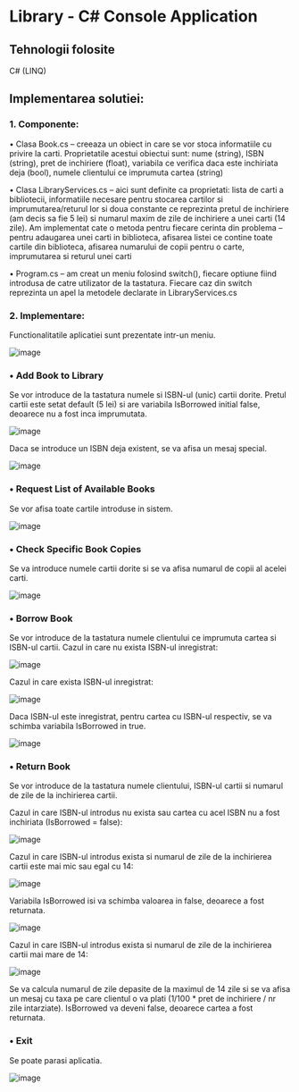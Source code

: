 # Library - C# Console Application

## Tehnologii folosite
C# (LINQ)

## Implementarea solutiei:

### 1.	Componente:

•	Clasa Book.cs – creeaza un obiect in care se vor stoca informatiile cu privire la carti. Proprietatile acestui obiectui sunt: nume (string), ISBN (string), pret de inchiriere (float), variabila ce verifica daca este inchiriata deja (bool), numele clientului ce imprumuta cartea (string)

•	Clasa LibraryServices.cs – aici sunt definite ca proprietati: lista de carti a bibliotecii, informatiile necesare pentru stocarea cartilor si imprumutarea/returul lor si doua constante ce reprezinta pretul de inchiriere (am decis sa fie 5 lei) si numarul maxim de zile de inchiriere a unei carti (14 zile). Am implementat cate o metoda pentru fiecare cerinta din problema – pentru adaugarea unei carti in biblioteca, afisarea listei ce contine toate cartile din biblioteca, afisarea numarului de copii pentru o carte, imprumutarea si returul unei carti

•	Program.cs – am creat un meniu folosind switch(), fiecare optiune fiind introdusa de catre utilizator de la tastatura. Fiecare caz din switch reprezinta un apel la metodele declarate in LibraryServices.cs


### 2.	Implementare:

Functionalitatile aplicatiei sunt prezentate intr-un meniu.

![image](https://github.com/lilisor02/Library/assets/72099239/2fe3db33-9812-4ce6-95ad-58ccae1efe7f)

###	• Add Book to Library

Se vor introduce de la tastatura numele si ISBN-ul (unic) cartii dorite. Pretul cartii este setat default (5 lei) si are variabila IsBorrowed initial false, deoarece nu a fost inca imprumutata.

![image](https://github.com/lilisor02/Library/assets/72099239/b1187656-1da6-44f6-b74c-ab05856e26b3)

Daca se introduce un ISBN deja existent, se va afisa un mesaj special.

![image](https://github.com/lilisor02/Library/assets/72099239/a3b3339f-e5ef-42c8-b680-1c546d31fe70)

###	•	Request List of Available Books

Se vor afisa toate cartile introduse in sistem.

![image](https://github.com/lilisor02/Library/assets/72099239/969f562a-9a3b-4d18-bd97-3bd6831c16e4)

###	•	Check Specific Book Copies

Se va introduce numele cartii dorite si se va afisa numarul de copii al acelei carti.

![image](https://github.com/lilisor02/Library/assets/72099239/80b5008c-65ac-4fae-9c8e-62bcc09d0d4e)

###	•	Borrow Book

Se vor introduce de la tastatura numele clientului ce imprumuta cartea si ISBN-ul cartii. 
Cazul in care nu exista ISBN-ul inregistrat:

![image](https://github.com/lilisor02/Library/assets/72099239/a1d5d1a1-6c94-4bd6-9670-c5fa482ff782)

Cazul in care exista ISBN-ul inregistrat:

![image](https://github.com/lilisor02/Library/assets/72099239/1296d02e-bafb-459b-8380-68e8cb2a4e3a)

Daca ISBN-ul este inregistrat, pentru cartea cu ISBN-ul respectiv, se va schimba variabila IsBorrowed in true.

![image](https://github.com/lilisor02/Library/assets/72099239/43895b29-ad57-4f12-bbda-99ff4be9fbad)

###	•	Return Book

Se vor introduce de la tastatura numele clientului, ISBN-ul cartii si numarul de zile de la inchirierea cartii.

Cazul in care ISBN-ul introdus nu exista sau cartea cu acel ISBN nu a fost inchiriata (IsBorrowed = false):

![image](https://github.com/lilisor02/Library/assets/72099239/4b2c90f6-3067-4fb6-9efd-7eacdedaa99e)

Cazul in care ISBN-ul introdus exista si numarul de zile de la inchirierea cartii este mai mic sau egal cu 14:

![image](https://github.com/lilisor02/Library/assets/72099239/31908f3d-d4a4-444b-b27b-e79140c640f6)

Variabila IsBorrowed isi va schimba valoarea in false, deoarece a fost returnata.

![image](https://github.com/lilisor02/Library/assets/72099239/d96805e3-f83f-419e-8bbb-c2b81c401db7)

Cazul in care ISBN-ul introdus exista si numarul de zile de la inchirierea cartii mai mare de 14:

![image](https://github.com/lilisor02/Library/assets/72099239/ad711240-55ba-4a2e-9fac-d9363c9d056e)

Se va calcula numarul de zile depasite de la maximul de 14 zile si se va afisa un mesaj cu taxa pe care clientul o va plati (1/100 * pret de inchiriere / nr zile intarziate). IsBorrowed va deveni false, deoarece cartea a fost returnata.

###	•	Exit

Se poate parasi aplicatia.

![image](https://github.com/lilisor02/Library/assets/72099239/feac7951-7532-4c89-af98-2240c94d6777)










